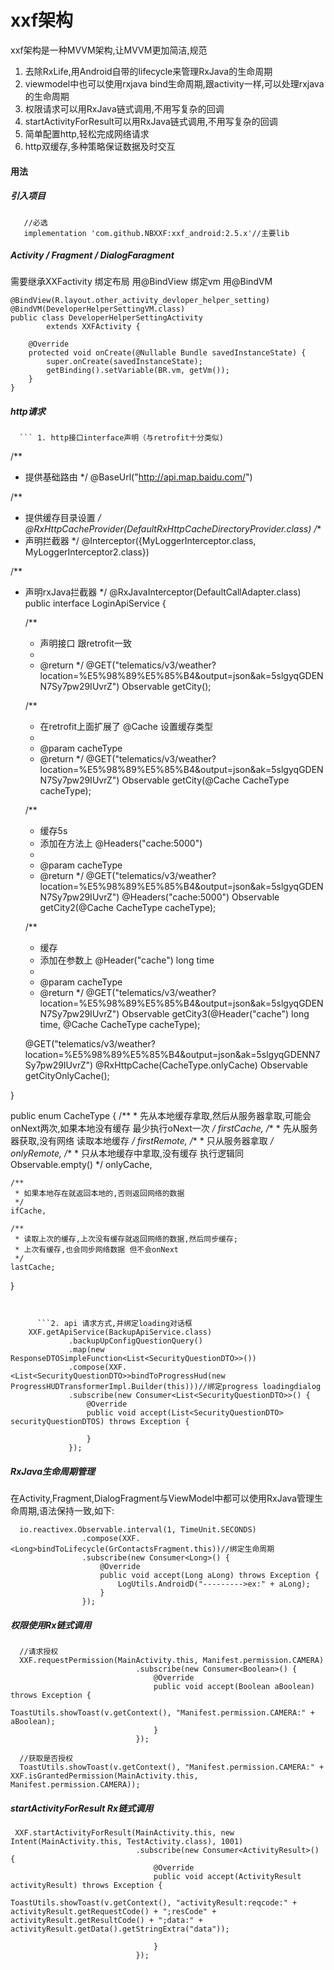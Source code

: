 # xxf架构
xxf架构是一种MVVM架构,让MVVM更加简洁,规范
1. 去除RxLife,用Android自带的lifecycle来管理RxJava的生命周期
2. viewmodel中也可以使用rxjava bind生命周期,跟activity一样,可以处理rxjava的生命周期
3. 权限请求可以用RxJava链式调用,不用写复杂的回调
4. startActivityForResult可以用RxJava链式调用,不用写复杂的回调
5. 简单配置http,轻松完成网络请求
6. http双缓存,多种策略保证数据及时交互

#### 用法
##### 引入项目
 ```
    //必选
    implementation 'com.github.NBXXF:xxf_android:2.5.x'//主要lib
 ```
 
##### Activity / Fragment / DialogFaragment
需要继承XXFactivity
绑定布局 用@BindView
绑定vm  用@BindVM

    @BindView(R.layout.other_activity_devloper_helper_setting)
    @BindVM(DeveloperHelperSettingVM.class)
    public class DeveloperHelperSettingActivity
            extends XXFActivity {

        @Override
        protected void onCreate(@Nullable Bundle savedInstanceState) {
            super.onCreate(savedInstanceState);
            getBinding().setVariable(BR.vm, getVm());
        }
    }

##### http请求
      ``` 1. http接口interface声明（与retrofit十分类似)

/**
 * 提供基础路由
 */
@BaseUrl("http://api.map.baidu.com/")

/**
 * 提供缓存目录设置
 */
@RxHttpCacheProvider(DefaultRxHttpCacheDirectoryProvider.class)
/**
 * 声明拦截器
 */
@Interceptor({MyLoggerInterceptor.class, MyLoggerInterceptor2.class})

/**
 * 声明rxJava拦截器
 */
@RxJavaInterceptor(DefaultCallAdapter.class)
public interface LoginApiService {

    /**
     * 声明接口 跟retrofit一致
     *
     * @return
     */
    @GET("telematics/v3/weather?location=%E5%98%89%E5%85%B4&output=json&ak=5slgyqGDENN7Sy7pw29IUvrZ")
    Observable<JsonObject> getCity();

    /**
     * 在retrofit上面扩展了 @Cache 设置缓存类型
     *
     * @param cacheType
     * @return
     */
    @GET("telematics/v3/weather?location=%E5%98%89%E5%85%B4&output=json&ak=5slgyqGDENN7Sy7pw29IUvrZ")
    Observable<JsonObject> getCity(@Cache CacheType cacheType);

    /**
     * 缓存5s
     * 添加在方法上     @Headers("cache:5000")
     *
     * @param cacheType
     * @return
     */
    @GET("telematics/v3/weather?location=%E5%98%89%E5%85%B4&output=json&ak=5slgyqGDENN7Sy7pw29IUvrZ")
    @Headers("cache:5000")
    Observable<JsonObject> getCity2(@Cache CacheType cacheType);

    /**
     * 缓存
     * 添加在参数上 @Header("cache") long time
     *
     * @param cacheType
     * @return
     */
    @GET("telematics/v3/weather?location=%E5%98%89%E5%85%B4&output=json&ak=5slgyqGDENN7Sy7pw29IUvrZ")
    Observable<JsonObject> getCity3(@Header("cache") long time, @Cache CacheType cacheType);


    @GET("telematics/v3/weather?location=%E5%98%89%E5%85%B4&output=json&ak=5slgyqGDENN7Sy7pw29IUvrZ")
    @RxHttpCache(CacheType.onlyCache)
    Observable<JsonObject> getCityOnlyCache();

}

public enum CacheType {
    /**
     * 先从本地缓存拿取,然后从服务器拿取,可能会onNext两次,如果本地没有缓存 最少执行oNext一次
     */
    firstCache,
    /**
     * 先从服务器获取,没有网络 读取本地缓存
     */
    firstRemote,
    /**
     * 只从服务器拿取
     */
    onlyRemote,
    /**
     * 只从本地缓存中拿取,没有缓存 执行逻辑同Observable.empty()
     */
    onlyCache,

    /**
     * 如果本地存在就返回本地的,否则返回网络的数据
     */
    ifCache,

    /**
     * 读取上次的缓存,上次没有缓存就返回网络的数据,然后同步缓存;
     * 上次有缓存,也会同步网络数据 但不会onNext
     */
    lastCache;
}
   ```
   
   
         ```2. api 请求方式,并绑定loading对话框
       XXF.getApiService(BackupApiService.class)
                .backupUpConfigQuestionQuery()
                .map(new ResponseDTOSimpleFunction<List<SecurityQuestionDTO>>())
                .compose(XXF.<List<SecurityQuestionDTO>>bindToProgressHud(new ProgressHUDTransformerImpl.Builder(this)))//绑定progress loadingdialog
                .subscribe(new Consumer<List<SecurityQuestionDTO>>() {
                    @Override
                    public void accept(List<SecurityQuestionDTO> securityQuestionDTOS) throws Exception {
                     
                    }
                });
   ```

##### RxJava生命周期管理
在Activity,Fragment,DialogFragment与ViewModel中都可以使用RxJava管理生命周期,语法保持一致,如下:


      io.reactivex.Observable.interval(1, TimeUnit.SECONDS)
                    .compose(XXF.<Long>bindToLifecycle(GrContactsFragment.this))//绑定生命周期
                    .subscribe(new Consumer<Long>() {
                        @Override
                        public void accept(Long aLong) throws Exception {
                            LogUtils.AndroidD("--------->ex:" + aLong);
                        }
                    });


##### 权限使用Rx链式调用

      //请求授权
      XXF.requestPermission(MainActivity.this, Manifest.permission.CAMERA)
                                .subscribe(new Consumer<Boolean>() {
                                    @Override
                                    public void accept(Boolean aBoolean) throws Exception {
                                        ToastUtils.showToast(v.getContext(), "Manifest.permission.CAMERA:" + aBoolean);
                                    }
                                });
                                
      //获取是否授权                          
      ToastUtils.showToast(v.getContext(), "Manifest.permission.CAMERA:" + XXF.isGrantedPermission(MainActivity.this, Manifest.permission.CAMERA));
            

##### startActivityForResult Rx链式调用

     XXF.startActivityForResult(MainActivity.this, new Intent(MainActivity.this, TestActivity.class), 1001)
                                .subscribe(new Consumer<ActivityResult>() {
                                    @Override
                                    public void accept(ActivityResult activityResult) throws Exception {
                                        ToastUtils.showToast(v.getContext(), "activityResult:reqcode:" + activityResult.getRequestCode() + ";resCode" + activityResult.getResultCode() + ";data:" + activityResult.getData().getStringExtra("data"));

                                    }
                                });                                     

